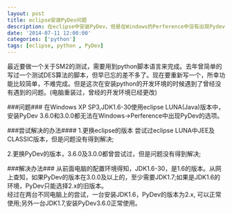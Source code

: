 ```yaml
---
layout: post
title: eclipse安装PyDev问题 
description: 在eclipse中安装PyDev，但是在Windows的Perference中没有出现Pydev的选项
date: '2014-07-11 12:00:00'
categories: ['python']
tags: [eclipse, python , PyDev]
---
```


最近要做一个关于SM2的测试，需要用到python脚本语言来完成。去年曾简单的写过一个测试DES算法的脚本，但早已忘的差不多了。现在要重新写一个，所幸功能比较简单，不难完成。但是这次在安装python的开发环境的时候遇到了曾经没有遇到的问题。(电脑重装过，曾经的开发环境已经更改)
<!--more-->
###问题###
在Windows XP SP3,JDK1.6-30使用eclipse LUNA(Java)版本中，安装PyDev 3.6.0和3.0.0都无法在Windows->Perference中出现PyDev的选项。

###尝试解决的办法####
1.更换eclipse的版本
尝试过eclipse LUNA中JEE及CLASSIC版本，但是问题没有得到解决;

2.更换PyDev的版本，3.6.0及3.0.0都曾尝试过，但是问题没有得到解决;

###解决办法###
从前面电脑的配置环境得知，JDK1.6-30，是1.6的版本。从网上查知，如果PyDev的版本在3.0.0及以上的，至少需要JDK1.7;如果是JDK1.6的环境，PyDev只能选择2.x的旧版本。   
经过在两台不同电脑上的尝试，一台安装JDK1.6，PyDev的版本为2.x, 可以正常使用;另外一台JDK1.7,安装PyDev3.6.0正常使用。

